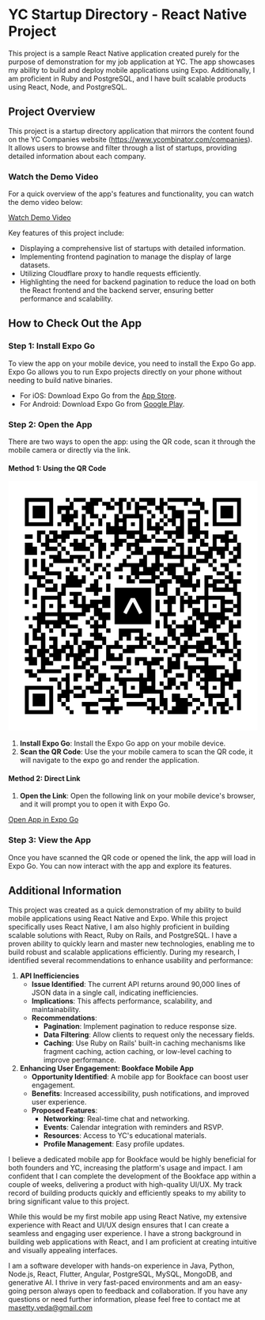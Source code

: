 # YC Startup Directory - React Native Project

This project is a sample React Native application created purely for the purpose of demonstration for my job application at YC. The app showcases my ability to build and deploy mobile applications using Expo. Additionally, I am proficient in Ruby and PostgreSQL, and I have built scalable products using React, Node, and PostgreSQL.

## Project Overview

This project is a startup directory application that mirrors the content found on the YC Companies website (https://www.ycombinator.com/companies). It allows users to browse and filter through a list of startups, providing detailed information about each company.

### Watch the Demo Video

For a quick overview of the app's features and functionality, you can watch the demo video below:

[Watch Demo Video](https://github.com/sai-veda/yc_mobile/blob/main/screen-recording.mp4)

Key features of this project include:

- Displaying a comprehensive list of startups with detailed information.
- Implementing frontend pagination to manage the display of large datasets.
- Utilizing Cloudflare proxy to handle requests efficiently.
- Highlighting the need for backend pagination to reduce the load on both the React frontend and the backend server, ensuring better performance and scalability.

## How to Check Out the App

### Step 1: Install Expo Go

To view the app on your mobile device, you need to install the Expo Go app. Expo Go allows you to run Expo projects directly on your phone without needing to build native binaries.

- For iOS: Download Expo Go from the [App Store](https://apps.apple.com/us/app/expo-go/id982107779).
- For Android: Download Expo Go from [Google Play](https://play.google.com/store/apps/details?id=host.exp.exponent&hl=en&gl=US).

### Step 2: Open the App

There are two ways to open the app: using the QR code, scan it through the mobile camera or directly via the link.

#### Method 1: Using the QR Code
![QR Code](image.png) 
1. **Install Expo Go**: Install the Expo Go app on your mobile device.
2. **Scan the QR Code**: Use the your mobile camera to scan the QR code, it will navigate to the expo go and render the application.

#### Method 2: Direct Link

1. **Open the Link**: Open the following link on your mobile device's browser, and it will prompt you to open it with Expo Go.

[Open App in Expo Go](https://expo.dev/preview/update?message=update%20with%20logo&updateRuntimeVersion=1.0.0&createdAt=2024-05-31T01%3A27%3A26.118Z&slug=exp&projectId=d5129c01-99ec-4180-b2f5-28eeb9543acb&group=e81588b5-a778-4e67-aca2-7e1c0b74cbb5)

### Step 3: View the App

Once you have scanned the QR code or opened the link, the app will load in Expo Go. You can now interact with the app and explore its features.

## Additional Information

This project was created as a quick demonstration of my ability to build mobile applications using React Native and Expo. While this project specifically uses React Native, I am also highly proficient in building scalable solutions with React, Ruby on Rails, and PostgreSQL. I have a proven ability to quickly learn and master new technologies, enabling me to build robust and scalable applications efficiently.
During my research, I identified several recommendations to enhance usability and performance:

1. **API Inefficiencies**
   - **Issue Identified**: The current API returns around 90,000 lines of JSON data in a single call, indicating inefficiencies.
   - **Implications**: This affects performance, scalability, and maintainability.
   - **Recommendations**:
     - **Pagination**: Implement pagination to reduce response size.
     - **Data Filtering**: Allow clients to request only the necessary fields.
     - **Caching**: Use Ruby on Rails' built-in caching mechanisms like fragment caching, action caching, or low-level caching to improve performance.
2. **Enhancing User Engagement: Bookface Mobile App**
   - **Opportunity Identified**: A mobile app for Bookface can boost user engagement.
   - **Benefits**: Increased accessibility, push notifications, and improved user experience.
   - **Proposed Features**:
     - **Networking**: Real-time chat and networking.
     - **Events**: Calendar integration with reminders and RSVP.
     - **Resources**: Access to YC's educational materials.
     - **Profile Management**: Easy profile updates.

I believe a dedicated mobile app for Bookface would be highly beneficial for both founders and YC, increasing the platform's usage and impact. I am confident that I can complete the development of the Bookface app within a couple of weeks, delivering a product with high-quality UI/UX. My track record of building products quickly and efficiently speaks to my ability to bring significant value to this project.

While this would be my first mobile app using React Native, my extensive experience with React and UI/UX design ensures that I can create a seamless and engaging user experience. I have a strong background in building web applications with React, and I am proficient at creating intuitive and visually appealing interfaces.

I am a software developer with hands-on experience in Java, Python, Node.js, React, Flutter, Angular, PostgreSQL, MySQL, MongoDB, and generative AI. I thrive in very fast-paced environments and am an easy-going person always open to feedback and collaboration. If you have any questions or need further information, please feel free to contact me at masetty.veda@gmail.com
